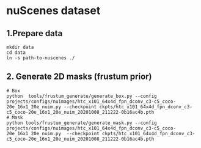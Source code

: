 # nuScenes dataset

## 1.Prepare data
```shell
mkdir data
cd data
ln -s path-to-nuscenes ./
```

## 2. Generate 2D masks (frustum prior)
```shell
# Box
python  tools/frustum_generate/generate_box.py --config projects/configs/nuimages/htc_x101_64x4d_fpn_dconv_c3-c5_coco-20e_16x1_20e_nuim.py --checkpoint ckpts/htc_x101_64x4d_fpn_dconv_c3-c5_coco-20e_16x1_20e_nuim_20201008_211222-0b16ac4b.pth
# Mask
python tools/frustum_generate/generate_mask.py --config projects/configs/nuimages/htc_x101_64x4d_fpn_dconv_c3-c5_coco-20e_16x1_20e_nuim.py  --checkpoint ckpts/htc_x101_64x4d_fpn_dconv_c3-c5_coco-20e_16x1_20e_nuim_20201008_211222-0b16ac4b.pth
```
    
